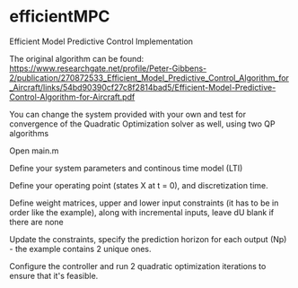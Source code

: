 # efficientMPC
Efficient Model Predictive Control Implementation

The original algorithm can be found: https://www.researchgate.net/profile/Peter-Gibbens-2/publication/270872533_Efficient_Model_Predictive_Control_Algorithm_for_Aircraft/links/54bd90390cf27c8f2814bad5/Efficient-Model-Predictive-Control-Algorithm-for-Aircraft.pdf

You can change the system provided with your own and test for convergence of the Quadratic Optimization solver as well, using two QP algorithms

Open main.m

Define your system parameters and continous time model (LTI)

Define your operating point (states X at t = 0), and discretization time.

Define weight matrices, upper and lower input constraints (it has to be in order like the example), along with incremental inputs, leave dU blank if there are none

Update the constraints, specify the prediction horizon for each output (Np) - the example contains 2 unique ones.

Configure the controller and run 2 quadratic optimization iterations to ensure that it's feasible.



